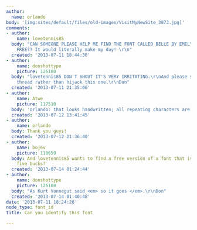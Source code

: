 ```yaml
---
author:
  name: orlando
body: '[img:sites/default/files/old-images/VisitMyNewSite_3873.jpg]'
comments:
- author:
    name: lovetennis85
  body: "CAN SOMEONE PLEASE HELP ME FIND THE FONT CALLED BELLE BY EMILY DARNELL FOR
    FREE?? It would literally make my day! \r\n"
  created: '2013-07-11 18:44:36'
- author:
    name: donshottype
    picture: 126100
  body: "lovetennis85 DON'T SHOUT IT'S VERY IRRITATING.\r\nAnd please start your own
    thread rather than hijack this one.\r\nDon"
  created: '2013-07-11 21:35:06'
- author:
    name: Atwe
    picture: 117510
  body: 'orlando: that looks handwritten; all repeating characters are different'
  created: '2013-07-12 13:41:45'
- author:
    name: orlando
  body: Thank you guys!
  created: '2013-07-12 21:36:40'
- author:
    name: bojev
    picture: 110659
  body: And lovetennis85 wants to find a free version of a font that is on sale for
    five bucks?
  created: '2013-07-14 01:24:44'
- author:
    name: donshottype
    picture: 126100
  body: "As Kurt Vonnegut said <em> so it goes </em>.\r\nDon"
  created: '2013-07-14 01:40:48'
date: '2013-07-11 18:24:26'
node_type: font_id
title: Can you identify this font

---
```

